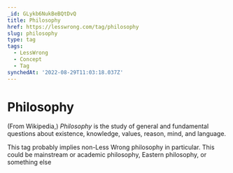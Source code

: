 ```yaml
---
_id: GLykb6NukBeBQtDvQ
title: Philosophy
href: https://lesswrong.com/tag/philosophy
slug: philosophy
type: tag
tags:
  - LessWrong
  - Concept
  - Tag
synchedAt: '2022-08-29T11:03:18.037Z'
---
```


# Philosophy

(From Wikipedia,) *Philosophy* is the study of general and fundamental questions about existence, knowledge, values, reason, mind, and language.

This tag probably implies non-Less Wrong philosophy in particular. This could be mainstream or academic philosophy, Eastern philosophy, or something else
